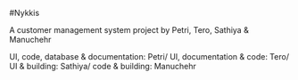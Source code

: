 #Nykkis

A customer management system project by Petri, Tero, Sathiya & Manuchehr


UI, code, database & documentation: Petri/
UI, documentation & code: Tero/
UI & building: Sathiya/
code & building: Manuchehr
